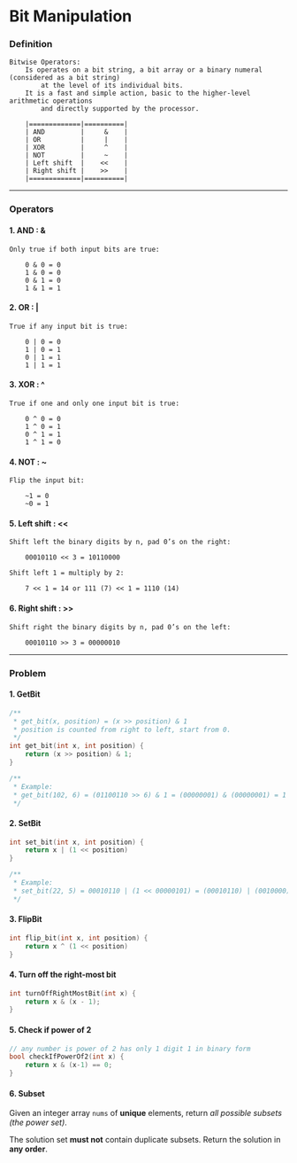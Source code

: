 # Bit Manipulation

### Definition
```
Bitwise Operators:
    Is operates on a bit string, a bit array or a binary numeral (considered as a bit string) 
        at the level of its individual bits.
    It is a fast and simple action, basic to the higher-level arithmetic operations 
        and directly supported by the processor.
       
    |=============|==========|
    | AND         |     &    |
    | OR          |     |    |
    | XOR         |     ^    |
    | NOT         |     ~    |
    | Left shift  |    <<    |
    | Right shift |    >>    |
    |=============|==========|
```
<hr>

### Operators

#### 1. AND : &

```
Only true if both input bits are true:

    0 & 0 = 0
    1 & 0 = 0
    0 & 1 = 0
    1 & 1 = 1
```

#### 2. OR : | 

```
True if any input bit is true:

    0 | 0 = 0
    1 | 0 = 1
    0 | 1 = 1
    1 | 1 = 1
```
#### 3. XOR : ^
```
True if one and only one input bit is true:
    
    0 ^ 0 = 0
    1 ^ 0 = 1
    0 ^ 1 = 1
    1 ^ 1 = 0
```
#### 4. NOT : ~
```
Flip the input bit:
    
    ~1 = 0
    ~0 = 1
```

#### 5. Left shift : <<
```
Shift left the binary digits by n, pad 0’s on the right:
    
    00010110 << 3 = 10110000
    
Shift left 1 = multiply by 2:
    
    7 << 1 = 14 or 111 (7) << 1 = 1110 (14)
```

#### 6. Right shift : >>
```
Shift right the binary digits by n, pad 0’s on the left:
    
    00010110 >> 3 = 00000010
```

<hr>

### Problem 

#### 1. GetBit

```c++
/** 
 * get_bit(x, position) = (x >> position) & 1
 * position is counted from right to left, start from 0.
 */
int get_bit(int x, int position) {
    return (x >> position) & 1;
}

/**
 * Example:
 * get_bit(102, 6) = (01100110 >> 6) & 1 = (00000001) & (00000001) = 1
 */
```

#### 2. SetBit

```c++
int set_bit(int x, int position) {
    return x | (1 << position)
}

/**
 * Example:
 * set_bit(22, 5) = 00010110 | (1 << 00000101) = (00010110) | (0010000) = 00110110 = 54
 */
```

#### 3. FlipBit
```c++
int flip_bit(int x, int position) {
    return x ^ (1 << position)
}
```

#### 4. Turn off the right-most bit
```c++
int turnOffRightMostBit(int x) {
    return x & (x - 1);
}
```

#### 5. Check if power of 2
```c++
// any number is power of 2 has only 1 digit 1 in binary form
bool checkIfPowerOf2(int x) {
    return x & (x-1) == 0;
}
```

#### 6. Subset
Given an integer array `nums` of **unique** elements, return _all possible subsets (the power set)_.

The solution set **must not** contain duplicate subsets. Return the solution in **any order**.






